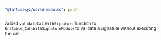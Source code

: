 ```yaml
---
"@latticexyz/world-modules": patch
---
```


Added `validateCallWithSignature` function to `Unstable_CallWithSignatureModule` to validate a signature without executing the call.
